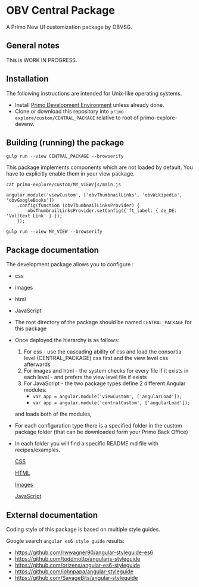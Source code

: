 # OBV Central Package

A Primo New UI customization package by OBVSG.

## General notes

This is WORK IN PROGRESS.

## Installation

The following instructions are intended for Unix-like operating systems.

- Install [Primo Development Environment](https://github.com/ExLibrisGroup/primo-explore-devenv) unless already done.
- Clone or download this repository into `primo-explore/custom/CENTRAL_PACKAGE` relative to root of primo-explore-devenv.

## Building (running) the package

```
gulp run --view CENTRAL_PACKAGE --browserify
```

This package implements components which are not loaded by default.  You have to explicitly enable them in your view package.

```
cat primo-explore/custom/MY_VIEW/js/main.js

angular.module('viewCustom', ['obvThumbnailLinks', 'obvWikipedia', 'obvGoogleBooks'])
    .config(function (obvThumbnailLinksProvider) {
        obvThumbnailLinksProvider.setConfig({ ft_label: { de_DE: 'Volltext Link' } });
    });

gulp run --view MY_VIEW --browserify
```

## Package documentation

The development package allows you to configure :

- css

- images

- html

- JavaScript

- The root directory of the package should be named `CENTRAL_PACKAGE` for this package
- Once deployed the hierarchy is as follows:
    1. For css - use the cascading ability of css and load the consortia level (CENTRAL_PACKAGE) css first and the view level css afterwards
    2. For images and html - the system checks for every file if it exists in each level - and prefers the view level file if exists
    3. For JavaScript - the two package types define 2 different Angular modules:
        - ```var app = angular.module('viewCustom', ['angularLoad']);```
        - ```var app = angular.module('centralCustom', ['angularLoad']);```

  and loads both of the modules,

- For each configuration type there is a specified folder in the custom package folder (that can be downloaded form your Primo Back Office)
- In each folder you will find a specific README.md file with recipes/examples.

  [CSS](./css/README.md "css documentation")

  [HTML](./html/README.md "html documentation")

  [Images](./img/README.md "images documentation")

  [JavaScript](./js/README.md "javascript documentation")

## External documentation

Coding style of this package is based on multiple style guides.

Google search `angular es6 style guide` results:

- https://github.com/rwwagner90/angular-styleguide-es6
- https://github.com/toddmotto/angularjs-styleguide
- https://github.com/orizens/angular-es6-styleguide
- https://github.com/johnpapa/angular-styleguide
- https://github.com/SavageBits/angular-styleguide

